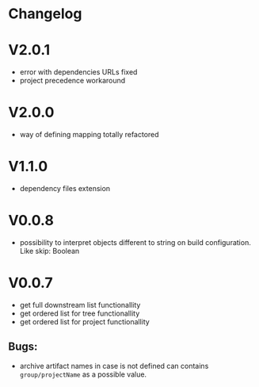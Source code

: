 # Changelog

# V2.0.1

- error with dependencies URLs fixed
- project precedence workaround

# V2.0.0

- way of defining mapping totally refactored

# V1.1.0

- dependency files extension

# V0.0.8

- possibility to interpret objects different to string on build configuration. Like skip: Boolean

# V0.0.7

- get full downstream list functionallity
- get ordered list for tree functionallity
- get ordered list for project functionallity

## Bugs:

- archive artifact names in case is not defined can contains `group/projectName` as a possible value.
